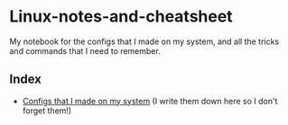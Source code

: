 # Linux-notes-and-cheatsheet
My notebook for the configs that I made on my system, and all the tricks and commands that I need to remember. 

## Index
- [Configs that I made on my system](./Arch-install-and-after-that.md) (I write them down here so I don't forget them!)